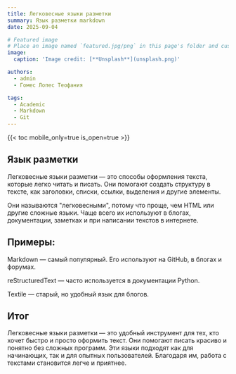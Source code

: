 ```yaml
---
title: Легковесные языки разметки
summary: Язык разметки markdown
date: 2025-09-04

# Featured image
# Place an image named `featured.jpg/png` in this page's folder and customize its options here.
image:
  caption: 'Image credit: [**Unsplash**](unsplash.png)'

authors:
  - admin
  - Гомес Лопес Теофания

tags:
  - Academic
  - Markdown
  - Git
---
```


{{< toc mobile_only=true is_open=true >}}

## Язык разметки

Легковесные языки разметки — это способы оформления текста, которые легко читать и писать. Они помогают создать структуру в тексте, как заголовки, списки, ссылки, выделения и другие элементы.

Они называются "легковесными", потому что проще, чем HTML или другие сложные языки. Чаще всего их используют в блогах, документации, заметках и при написании текстов в интернете.

## Примеры:
Markdown — самый популярный. Его используют на GitHub, в блогах и форумах.

reStructuredText — часто используется в документации Python.

Textile — старый, но удобный язык для блогов.



## Итог

Легковесные языки разметки — это удобный инструмент для тех, кто хочет быстро и просто оформить текст. Они помогают писать красиво и понятно без сложных программ. Эти языки подходят как для начинающих, так и для опытных пользователей. Благодаря им, работа с текстами становится легче и приятнее.
